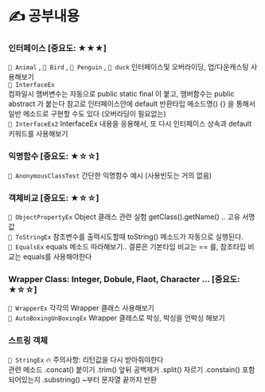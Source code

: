 # ✍ 공부내용
### 인터페이스 [중요도: ★★★]
` 💾 Animal ` , ` 💾 Bird ` , ` 💾 Penguin ` , ` 💾 duck ` 인터페이스및 오버라이딩, 업/다운캐스팅 사용해보기 <br>
` 💾 InterfaceEx `  <br>
컴파일시 맴버변수는 자동으로 public static final 이 붙고,  맴버함수는 public abstract 가 붙는다
참고로 인터페이스안에 default 반환타입 메소드명() {} 을 통해서 일반 메소드로 구현할 수도 있다 (오버라딩이 필요없는) <br>
` 💾 InterfaceEx2 `  InterfaceEx 내용을 응용해서, 또 다시 인터페이스 상속과 default 키워드를 사용해보기 <br> 
### 익명함수 [중요도: ★☆☆]
` 💾 AnonymousClassTest ` 간단한 익명함수 예시 (사용빈도는 거의 없음) <br>
### 객체비교 [중요도: ★☆☆]
` 💾 ObjectPropertyEx ` Object 클래스 관련 실험 getClass().getName() .. 고유 서명 값 <br>
` 💾 ToStringEx ` 참조변수를 출력시도할때 toString() 메소드가 자동으로 실행된다.  <br>
` 💾 EqualsEx ` equals 메소드 따라해보기.. 결론은 기본타입 비교는 == 를,  참조타입 비교는 equals를 사용해야한다 <br>
### Wrapper Class: Integer, Dobule, Flaot, Character ...  [중요도: ★☆☆]
` 💾 WrapperEx ` 각각의 Wrapper 클래스 사용해보기 <br>
` 💾 AutoBoxingUnBoxingEx `  Wrapper 클래스로 박싱, 박싱을 언박싱 해보기 <br>
### 스트링 객체
` 💾 StringEx ` 🔥 주의사항: 리턴값을 다시 받아줘야한다 <br>
관련 메소드 .concat() 붙이기  .trim() 앞뒤 공백제거 .split() 자르기 .constain() 포함되어있는지 .substring() ~부터 문자열 끝까지 반환 <br>









